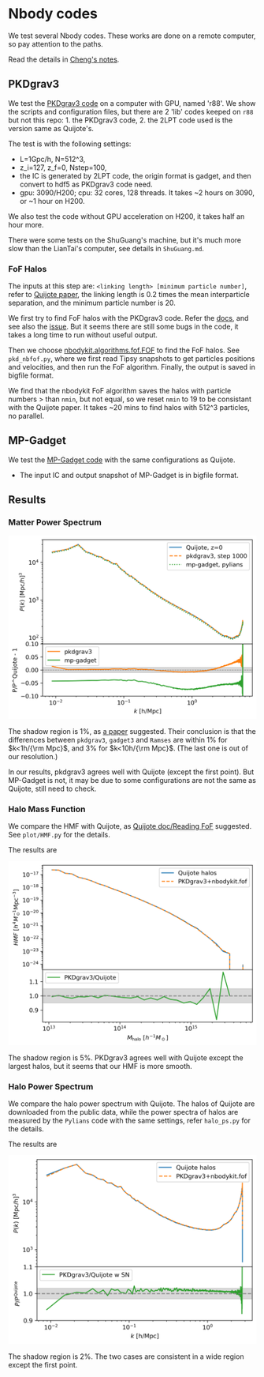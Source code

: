 # Nbody codes 

We test several Nbody codes. 
These works are done on a remote computer, so pay attention to the paths.

Read the details in [Cheng's notes](./nbody-code.md).

## PKDgrav3

We test the [PKDgrav3 code](https://pkdgrav3.readthedocs.io/en/latest/) on a computer with GPU, named 'r88'. 
We show the scripts and configuration files, but there are 2 'lib' codes keeped on `r88` but not this repo: 1. the PKDgrav3 code, 2. the 2LPT code used is the version same as Quijote's.

The test is with the following settings:
- L=1Gpc/h, N=512^3,
- z_i=127, z_f=0, Nstep=100, 
- the IC is generated by 2LPT code, the origin format is gadget, and then convert to hdf5 as PKDgrav3 code need.
- gpu: 3090/H200; cpu: 32 cores, 128 threads.
It takes ~2 hours on 3090, or ~1 hour on H200.

We also test the code without GPU acceleration on H200, it takes half an hour more.

There were some tests on the ShuGuang's machine, but it's much more slow than the LianTai's computer, see details in `ShuGuang.md`.

### FoF Halos

The inputs at this step are: `<linking length> [minimum particle number]`, refer to [Quijote paper](https://arxiv.org/abs/1909.05273), the linking length is 0.2 times the mean interparticle separation, and the minimum particle number is 20.

We first try to find FoF halos with the PKDgrav3 code. Refer the [docs](https://pkdgrav3.readthedocs.io/en/latest/extensions.html#PKDGRAV.fof), and see also the [issue](https://bitbucket.org/dpotter/pkdgrav3/issues/39/an-error-in-postprocessing-fof-halo-finder). But it seems there are still some bugs in the code, it takes a long time to run without useful output.

Then we choose [nbodykit.algorithms.fof.FOF](https://nbodykit.readthedocs.io/en/latest/api/_autosummary/nbodykit.algorithms.fof.html#nbodykit.algorithms.fof.FOF) to find the FoF halos. See `pkd_nbfof.py`, where we first read Tipsy snapshots to get particles positions and velocities, and then run the FoF algorithm. Finally, the output is saved in bigfile format.

We find that the nbodykit FoF algorithm saves the halos with particle numbers > than `nmin`, but not equal, so we reset `nmin` to 19 to be consistant with the Quijote paper.
It takes ~20 mins to find halos with 512^3 particles, no parallel.

## MP-Gadget

We test the [MP-Gadget code](https://github.com/MP-Gadget/MP-Gadget) with the same configurations as Quijote.

- The input IC and output snapshot of MP-Gadget is in bigfile format.

## Results 

### Matter Power Spectrum

![](../../figs/compare_nbody.png)

The shadow region is 1%, as [a paper](https://arxiv.org/pdf/1503.05920) suggested. Their conclusion is that the differences between `pkdgrav3`, `gadget3` and `Ramses` are within 1% for $k<1h/{\rm Mpc}$, and 3% for $k<10h/{\rm Mpc}$. (The last one is out of our resolution.)

In our results, pkdgrav3 agrees well with Quijote (except the first point). But MP-Gadget is not, it may be due to some configurations are not the same as Quijote, still need to check.

### Halo Mass Function

We compare the HMF with Quijote, as [Quijote doc/Reading FoF](https://quijote-simulations.readthedocs.io/en/latest/Examples/Reading_FoF.html) suggested. See `plot/HMF.py` for the details.

The results are 

![](../../figs/pkdgrav3_quijote_hmf.png)

The shadow region is 5%. 
PKDgrav3 agrees well with Quijote except the largest halos, but it seems that our HMF is more smooth.

### Halo Power Spectrum

We compare the halo power spectrum with Quijote. The halos of Quijote are downloaded from the public data, while the power spectra of halos are measured by the `Pylians` code with the same settings, refer `halo_ps.py` for the details.

The results are 

![](../../figs/pkdgrav3_quijote_hpk.png)

The shadow region is 2%. The two cases are consistent in a wide region except the first point.